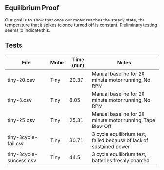 ## Equilibrium Proof

Our goal is to show that once our motor reaches the steady state, the temperature that it spikes to once turned off is constant. Preliminary testing seems to indicate this.

## Tests

| File                      | Motor             | Time (min)                | Notes                                                                     |
|---------------------------|-------------------|---------------------------|---------------------------------------------------------------------------|
| tiny-20.csv               | Tiny              | 20.37                     | Manual baseline for 20 minute motor running, No RPM                       |
| tiny-8.csv                | Tiny              | 8.05                      | Manual baseline for 20 minute motor running, No RPM                       |
| tiny-25.csv               | Tiny              | 25.31                     | Manual baseline for 20 minute motor running, Tape Blew Off                |
| tiny-3cycle-fail.csv      | Tiny              | 30.71                     | 3 cycle equilibrium test, failed because of lack of sustained power       |
| tiny-3cycle-success.csv   | Tiny              | 44.5                      | 3 cycle equilibrium test, batteries freshly charged                       |
